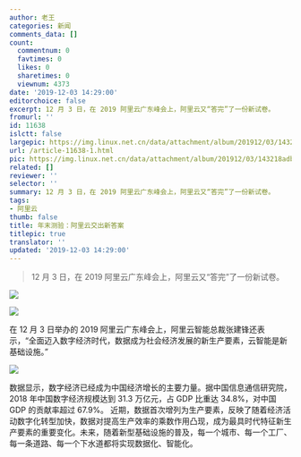 ```yaml
---
author: 老王
categories: 新闻
comments_data: []
count:
  commentnum: 0
  favtimes: 0
  likes: 0
  sharetimes: 0
  viewnum: 4373
date: '2019-12-03 14:29:00'
editorchoice: false
excerpt: 12 月 3 日，在 2019 阿里云广东峰会上，阿里云又“答完”了一份新试卷。
fromurl: ''
id: 11638
islctt: false
largepic: https://img.linux.net.cn/data/attachment/album/201912/03/143218adb01cfdfv5cddjq.jpeg
url: /article-11638-1.html
pic: https://img.linux.net.cn/data/attachment/album/201912/03/143218adb01cfdfv5cddjq.jpeg.thumb.jpg
related: []
reviewer: ''
selector: ''
summary: 12 月 3 日，在 2019 阿里云广东峰会上，阿里云又“答完”了一份新试卷。
tags:
- 阿里云
thumb: false
title: 年末测验：阿里云交出新答案
titlepic: true
translator: ''
updated: '2019-12-03 14:29:00'
---
```



> 
> 12 月 3 日，在 2019 阿里云广东峰会上，阿里云又“答完”了一份新试卷。
> 
> 
> 


![](/data/attachment/album/201912/03/143218adb01cfdfv5cddjq.jpeg)


![](/data/attachment/album/201912/03/142442lv95vxn498jrz9y9.jpg)


在 12 月 3 日举办的 2019 阿里云广东峰会上，阿里云智能总裁张建锋还表示，“全面迈入数字经济时代，数据成为社会经济发展的新生产要素，云智能是新基础设施。”


![](/data/attachment/album/201912/03/142726r7mqf8fi7nci8j8m.jpeg)


数据显示，数字经济已经成为中国经济增长的主要力量。据中国信息通信研究院，2018 年中国数字经济规模达到 31.3 万亿元，占 GDP 比重达 34.8%，对中国 GDP 的贡献率超过 67.9%。 近期，数据首次增列为生产要素，反映了随着经济活动数字化转型加快，数据对提高生产效率的乘数作用凸现，成为最具时代特征新生产要素的重要变化。未来，随着新型基础设施的普及，每一个城市、每一个工厂、每一条道路、每一个下水道都将实现数据化、智能化。